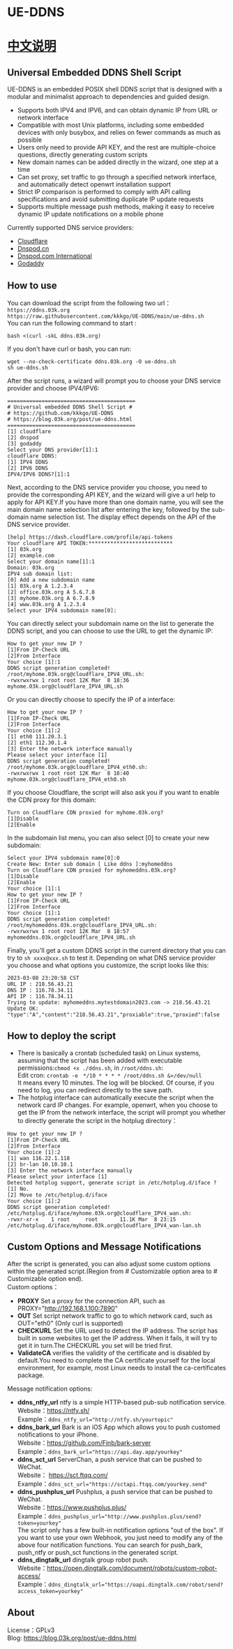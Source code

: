 # UE-DDNS
# [中文说明 ](https://blog.03k.org/post/ue-ddns.html)
## Universal Embedded DDNS Shell Script  
UE-DDNS is an embedded POSIX shell DDNS script that is designed with a modular and minimalist approach to dependencies and guided design.
- Supports both IPV4 and IPV6, and can obtain dynamic IP from URL or network interface
- Compatible with most Unix platforms, including some embedded devices with only busybox, and relies on fewer commands as much as possible
- Users only need to provide API KEY, and the rest are multiple-choice questions, directly generating custom scripts
- New domain names can be added directly in the wizard, one step at a time
- Can set proxy, set traffic to go through a specified network interface, and automatically detect openwrt installation support
- Strict IP comparison is performed to comply with API calling specifications and avoid submitting duplicate IP update requests
- Supports multiple message push methods, making it easy to receive dynamic IP update notifications on a mobile phone

Currently supported DNS service providers:  
- [Cloudflare](https://www.cloudflare.com/)
- [Dnspod.cn](https://www.dnspod.cn/)
- [Dnspod.com International ](https://www.dnspod.com/)
- [Godaddy](https://www.godaddy.com/)  

##  How to use
You can download the script from the following two url：  
`https://ddns.03k.org`  
`https://raw.githubusercontent.com/kkkgo/UE-DDNS/main/ue-ddns.sh`   
You can run the following command to start :  
```shell
bash <(curl -skL ddns.03k.org)
```
If you don't have curl or bash, you can run:  
```shell
wget --no-check-certificate ddns.03k.org -O ue-ddns.sh
sh ue-ddns.sh
```  
After the script runs, a wizard will prompt you to choose your DNS service provider and choose IPV4/IPV6:  
```shell
=========================================
# Universal embedded DDNS Shell Script #
# https://github.com/kkkgo/UE-DDNS
# https://blog.03k.org/post/ue-ddns.html
=========================================
[1] cloudflare
[2] dnspod
[3] godaddy
Select your DNS provider[1]:1
cloudflare DDNS:
[1] IPV4 DDNS
[2] IPV6 DDNS
IPV4/IPV6 DDNS?[1]:1
```
Next, according to the DNS service provider you choose, you need to provide the corresponding API KEY, and the wizard will give a url help to apply for API KEY.If you have more than one domain name, you will see the main domain name selection list after entering the key, followed by the sub-domain name selection list. The display effect depends on the API of the DNS service provider.      
```shell
[help] https://dash.cloudflare.com/profile/api-tokens
Your cloudflare API TOKEN:***************************
[1] 03k.org
[2] example.com
Select your domain name[1]:1
Domain: 03k.org
IPV4 sub domain list:
[0] Add a new subdomain name
[1] 03k.org A 1.2.3.4
[2] office.03k.org A 5.6.7.8
[3] myhome.03k.org A 6.7.8.9
[4] www.03k.org A 1.2.3.4
Select your IPV4 subdomain name[0]:
```
You can directly select your subdomain name on the list to generate the DDNS script, and you can choose to use the URL to get the dynamic IP:  
```shell
How to get your new IP ?
[1]From IP-Check URL
[2]From Interface
Your choice [1]:1
DDNS script generation completed!
/root/myhome.03k.org@cloudflare_IPV4_URL.sh:
-rwxrwxrwx 1 root root 12K Mar  8 18:36 myhome.03k.org@cloudflare_IPV4_URL.sh
```
Or you can directly choose to specify the IP of a interface:    
```shell
How to get your new IP ?
[1]From IP-Check URL
[2]From Interface
Your choice [1]:2
[1] eth0 111.20.3.1
[2] eth1 112.30.1.4
[3] Enter the network interface manually
Please select your interface [1]
DDNS script generation completed!
/root/myhome.03k.org@cloudflare_IPV4_eth0.sh:
-rwxrwxrwx 1 root root 12K Mar  8 18:40 myhome.03k.org@cloudflare_IPV4_eth0.sh
```
If you choose Cloudflare, the script will also ask you if you want to enable the CDN proxy for this domain:   
```shell
Turn on Cloudflare CDN proxied for myhome.03k.org?
[1]Disable
[2]Enable
```
In the subdomain list menu, you can also select [0] to create your new subdomain:   
```shell
Select your IPV4 subdomain name[0]:0
Create New: Enter sub domain [ Like ddns ]:myhomeddns
Turn on Cloudflare CDN proxied for myhomeddns.03k.org?
[1]Disable
[2]Enable
Your choice [1]:1
How to get your new IP ?
[1]From IP-Check URL
[2]From Interface
Your choice [1]:1
DDNS script generation completed!
/root/myhomeddns.03k.org@cloudflare_IPV4_URL.sh:
-rwxrwxrwx 1 root root 12K Mar  8 18:57 myhomeddns.03k.org@cloudflare_IPV4_URL.sh
```  
Finally, you'll get a custom DDNS script in the current directory that you can try to `sh xxxx@xxx.sh` to test it. Depending on what DNS service provider you choose and what options you customize, the script looks like this:
```shell
2023-03-08 23:20:58 CST
URL IP : 218.56.43.21
DNS IP : 116.78.34.11
API IP : 116.78.34.11
Trying to update: myhomeddns.mytestdomain2023.com -> 218.56.43.21
Update OK: "type":"A","content":"218.56.43.21","proxiable":true,"proxied":false
```
## How to deploy the script
- There is basically a crontab (scheduled task) on Linux systems, assuming that the script has been added with executable permissions:`chmod +x ./ddns.sh`, in `/root/ddns.sh`:   
Edit cron: `crontab -e`   
 `*/10 * * * * /root/ddns.sh &>/dev/null`    
It means every 10 minutes. The log will be blocked. Of course, if you need to log, you can redirect directly to the save path.    
- The hotplug interface can automatically execute the script when the network card IP changes. For example, openwrt, when you choose to get the IP from the network interface, the script will prompt you whether to directly generate the script in the hotplug directory：   
```shell
How to get your new IP ?
[1]From IP-Check URL
[2]From Interface
Your choice [1]:2
[1] wan 116.22.1.118
[2] br-lan 10.10.10.1
[3] Enter the network interface manually
Please select your interface [1]
Detected hotplug support, generate script in /etc/hotplug.d/iface ?
[1] No.
[2] Move to /etc/hotplug.d/iface
Your choice [1]:2
DDNS script generation completed!
/etc/hotplug.d/iface/myhome.03k.org@cloudflare_IPV4_wan.sh:
-rwxr-xr-x    1 root     root       11.1K Mar  8 23:15 /etc/hotplug.d/iface/myhome.03k.org@cloudflare_IPV4_wan-lan.sh
```

## Custom Options and Message Notifications
After the script is generated, you can also adjust some custom options within the generated script.(Region from # Customizable option area to # Customizable option end).  
Custom options：  
- **PROXY** Set a proxy for the connection API, such as PROXY="http://192.168.1.100:7890"
- **OUT** Set script network traffic to go to which network card, such as OUT="eth0" (Only curl is supported)  
- **CHECKURL** Set the URL used to detect the IP address. The script has built in some websites to get the IP address. When it fails, it will try to get it in turn.The CHECKURL you set will be tried first.    
- **ValidateCA** verifies the validity of the certificate and is disabled by default.You need to complete the CA certificate yourself for the local environment, for example, most Linux needs to install the ca-certificates package.  
  
Message notification options:    
- **ddns_ntfy_url** ntfy is a simple HTTP-based pub-sub notification service.    
Website：https://ntfy.sh/  
Example：`ddns_ntfy_url="http://ntfy.sh/yourtopic"`  
- **ddns_bark_url** Bark is an iOS App which allows you to push customed notifications to your iPhone.    
Website：https://github.com/Finb/bark-server  
Example：`ddns_bark_url="https://api.day.app/yourkey"`  
 - **ddns_sct_url** ServerChan, a push service that can be pushed to WeChat.  
Website： https://sct.ftqq.com/   
Example：`ddns_sct_url="https://sctapi.ftqq.com/yourkey.send"`    
- **ddns_pushplus_url** Pushplus, a push service that can be pushed to WeChat.   
Website：https://www.pushplus.plus/    
Example：`ddns_pushplus_url="http://www.pushplus.plus/send?token=yourkey"`     
The script only has a few built-in notification options "out of the box". If you want to use your own Webhook, you just need to modify any of the above four notification functions. You can search for push_bark, push_ntfy or push_sct functions in the generated script.     
- **ddns_dingtalk_url** dingtalk group robot push.     
Website：https://open.dingtalk.com/document/robots/custom-robot-access/      
Example：`ddns_dingtalk_url="https://oapi.dingtalk.com/robot/send?access_token=yourkey"`     

## About
License：GPLv3   
Blog: [https://blog.03k.org/post/ue-ddns.html ](https://blog.03k.org/post/ue-ddns.html)   




